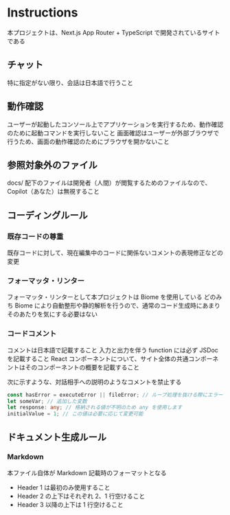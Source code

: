 
# Instructions

本プロジェクトは、Next.js App Router + TypeScript で開発されているサイトである


## チャット

特に指定がない限り、会話は日本語で行うこと


## 動作確認

ユーザーが起動したコンソール上でアプリケーションを実行するため、動作確認のために起動コマンドを実行しないこと
画面確認はユーザーが外部ブラウザで行うため、画面の動作確認のためにブラウザを開かないこと


## 参照対象外のファイル

docs/ 配下のファイルは開発者（人間）が閲覧するためのファイルなので、Copilot（あなた）は無視すること


## コーディングルール

### 既存コードの尊重

既存コードに対して、現在編集中のコードに関係ないコメントの表現修正などの変更


### フォーマッタ・リンター

フォーマッタ・リンターとして本プロジェクトは Biome を使用している
どのみち Biome により自動整形や静的解析を行うので、通常のコード生成時にあまりそのあたりを気にする必要はない

### コードコメント

コメントは日本語で記載すること
入力と出力を伴う function には必ず JSDoc を記載すること
React コンポーネントについて、サイト全体の共通コンポーネントはそのコンポーネントの概要を記載すること

次に示すような、対話相手への説明のようなコメントを禁止する
```typescript
const hasError = executeError || fileError; // ループ処理を抜ける際にエラーを防ぐため、この行を追加
let someVar; // 追加した変数
let response: any; // 格納される値が不明のため any を使用します
initialValue = 1; // この値は必要に応じて変更可能
```

## ドキュメント生成ルール

### Markdown

本ファイル自体が Markdown 記載時のフォーマットとなる

- Header 1 は最初のみ使用すること
- Header 2 の上下はそれぞれ 2、1 行空けること
- Header 3 以降の上下は 1 行空けること
